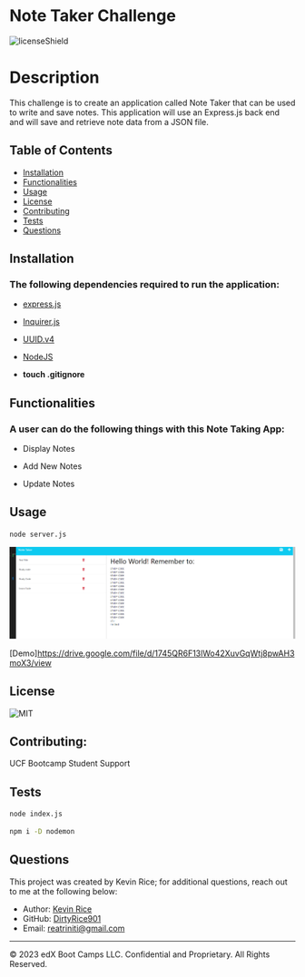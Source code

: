 # Note Taker Challenge

![licenseShield](https://img.shields.io/badge/license-MIT-yellow)

# Description
This challenge is to create an application called Note Taker that can be used to write and save notes. This application will use an Express.js back end and will save and retrieve note data from a JSON file.

## Table of Contents
* [Installation](#installation)
* [Functionalities](#functionalities)
* [Usage](#usage)
* [License](#license)
* [Contributing](#contributing)
* [Tests](#tests)
* [Questions](#questions)

## Installation
### The following dependencies required to run the application:
* [express.js](https://www.npmjs.com/package/express)

* [Inquirer.js](https://www.npmjs.com/package/inquirer/v/8.2.4)

* [UUID.v4](https://www.npmjs.com/package/uuid)

* [NodeJS](https://nodejs.org/en/download)

* **touch .gitignore**

## Functionalities
### A user can do the following things with this Note Taking App:
* Display Notes

* Add New Notes

* Update Notes



## Usage
```bash
node server.js
```
![Screenshot](public/assets/image/Note-Taker.png)

[Demo]https://drive.google.com/file/d/1745QR6F13lWo42XuvGqWtj8pwAH3moX3/view
## License
![MIT](https://img.shields.io/badge/license-MIT-yellow)

## Contributing:
UCF Bootcamp Student Support


## Tests
```bash
node index.js
```
```bash
npm i -D nodemon
```

## Questions
This project was created by Kevin Rice; for additional questions, reach out to me at the following below:
* Author: [Kevin Rice](https://app.slack.com/client/T056YAJ4MPF/D05D0V54751)
* GitHub: [DirtyRice901](https://github.com/DirtyRice901/)
* Email: reatriniti@gmail.com 

---
© 2023 edX Boot Camps LLC. Confidential and Proprietary. All Rights Reserved.
